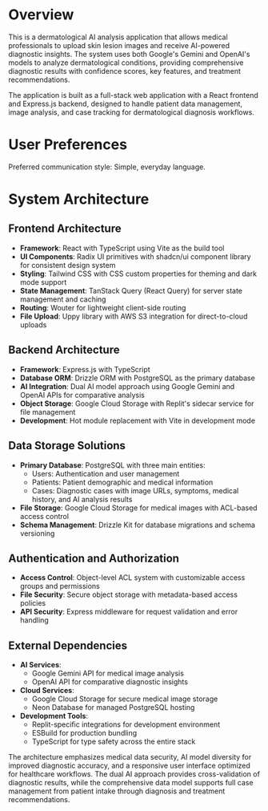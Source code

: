 # Overview

This is a dermatological AI analysis application that allows medical professionals to upload skin lesion images and receive AI-powered diagnostic insights. The system uses both Google's Gemini and OpenAI's models to analyze dermatological conditions, providing comprehensive diagnostic results with confidence scores, key features, and treatment recommendations.

The application is built as a full-stack web application with a React frontend and Express.js backend, designed to handle patient data management, image analysis, and case tracking for dermatological diagnosis workflows.

# User Preferences

Preferred communication style: Simple, everyday language.

# System Architecture

## Frontend Architecture
- **Framework**: React with TypeScript using Vite as the build tool
- **UI Components**: Radix UI primitives with shadcn/ui component library for consistent design system
- **Styling**: Tailwind CSS with CSS custom properties for theming and dark mode support
- **State Management**: TanStack Query (React Query) for server state management and caching
- **Routing**: Wouter for lightweight client-side routing
- **File Upload**: Uppy library with AWS S3 integration for direct-to-cloud uploads

## Backend Architecture
- **Framework**: Express.js with TypeScript
- **Database ORM**: Drizzle ORM with PostgreSQL as the primary database
- **AI Integration**: Dual AI model approach using Google Gemini and OpenAI APIs for comparative analysis
- **Object Storage**: Google Cloud Storage with Replit's sidecar service for file management
- **Development**: Hot module replacement with Vite in development mode

## Data Storage Solutions
- **Primary Database**: PostgreSQL with three main entities:
  - Users: Authentication and user management
  - Patients: Patient demographic and medical information
  - Cases: Diagnostic cases with image URLs, symptoms, medical history, and AI analysis results
- **File Storage**: Google Cloud Storage for medical images with ACL-based access control
- **Schema Management**: Drizzle Kit for database migrations and schema versioning

## Authentication and Authorization
- **Access Control**: Object-level ACL system with customizable access groups and permissions
- **File Security**: Secure object storage with metadata-based access policies
- **API Security**: Express middleware for request validation and error handling

## External Dependencies
- **AI Services**: 
  - Google Gemini API for medical image analysis
  - OpenAI API for comparative diagnostic insights
- **Cloud Services**:
  - Google Cloud Storage for secure medical image storage
  - Neon Database for managed PostgreSQL hosting
- **Development Tools**:
  - Replit-specific integrations for development environment
  - ESBuild for production bundling
  - TypeScript for type safety across the entire stack

The architecture emphasizes medical data security, AI model diversity for improved diagnostic accuracy, and a responsive user interface optimized for healthcare workflows. The dual AI approach provides cross-validation of diagnostic results, while the comprehensive data model supports full case management from patient intake through diagnosis and treatment recommendations.